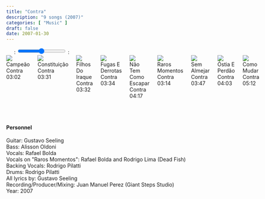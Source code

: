 ```yaml
---
title: "Contra"
description: "9 songs (2007)"
categories: [ "Music" ]
draft: false
date: 2007-01-30
---
```


<div class="player">
    <div class="large-6 medium-6 small-12 columns" id="amplitude-left">
        <img amplitude-song-info="cover_art_url" amplitude-main-song-info="true"/>
        <div id="player-left-bottom">
            <div id="time-container">
                <span class="current-time">
                    <span class="amplitude-current-minutes" amplitude-main-current-minutes="true"></span>:<span class="amplitude-current-seconds" amplitude-main-current-seconds="true"></span>
                </span>
                <input type="range" class="amplitude-song-slider" amplitude-main-song-slider="true" step=".1"/>
                <span class="duration">
                    <span class="amplitude-duration-minutes" amplitude-main-duration-minutes="true"></span>:<span class="amplitude-duration-seconds" amplitude-main-duration-seconds="true"></span>
                </span>
            </div>
            <div id="control-container">
                <div id="repeat-container">
                    <div class="amplitude-repeat" id="repeat"></div>
                </div>
                <div id="central-control-container">
                    <div id="central-controls">
                        <div class="amplitude-prev" id="previous"></div>
                        <div class="amplitude-play-pause" amplitude-main-play-pause="true" id="play-pause"></div>
                        <div class="amplitude-next" id="next"></div>
                    </div>
                </div>
                <div id="shuffle-container">
                    <div class="amplitude-shuffle amplitude-shuffle-off" id="shuffle"></div>
                </div>
            </div>
            <div id="meta-container">
                <span amplitude-song-info="name" amplitude-main-song-info="true" class="song-name"></span>
                <div class="song-artist-album">
                    <span amplitude-song-info="artist" amplitude-main-song-info="true"></span>
                    <span amplitude-song-info="album" amplitude-main-song-info="true"></span>
                </div>
            </div>
        </div>
    </div>
    <div class="large-6 medium-6 small-12 columns" id="amplitude-right">
        <div class="song amplitude-song-container amplitude-play-pause" amplitude-song-index="0">
            <div class="song-now-playing-icon-container">
                <div class="play-button-container">
                </div>
                <img class="now-playing" src="/player/now-playing.svg"/>
            </div>
            <div class="song-meta-data">
                <span class="song-title">Campeão</span>
                <span class="song-artist">Contra</span>
            </div>
            <span class="song-duration">03:02</span>
        </div>
        <div class="song amplitude-song-container amplitude-play-pause" amplitude-song-index="1">
            <div class="song-now-playing-icon-container">
                <div class="play-button-container">
                </div>
                <img class="now-playing" src="/player/now-playing.svg"/>
            </div>
            <div class="song-meta-data">
                <span class="song-title">Constituição</span>
                <span class="song-artist">Contra</span>
            </div>
            <span class="song-duration">03:31</span>
        </div>
        <div class="song amplitude-song-container amplitude-play-pause" amplitude-song-index="2">
            <div class="song-now-playing-icon-container">
                <div class="play-button-container">
                </div>
                <img class="now-playing" src="/player/now-playing.svg"/>
            </div>
            <div class="song-meta-data">
                <span class="song-title">Filhos Do Iraque</span>
                <span class="song-artist">Contra</span>
            </div>
            <span class="song-duration">03:32</span>
        </div>
        <div class="song amplitude-song-container amplitude-play-pause" amplitude-song-index="3">
            <div class="song-now-playing-icon-container">
                <div class="play-button-container">
                </div>
                <img class="now-playing" src="/player/now-playing.svg"/>
            </div>
            <div class="song-meta-data">
                <span class="song-title">Fugas E Derrotas</span>
                <span class="song-artist">Contra</span>
            </div>
            <span class="song-duration">03:34</span>
        </div>
        <div class="song amplitude-song-container amplitude-play-pause" amplitude-song-index="4">
            <div class="song-now-playing-icon-container">
                <div class="play-button-container">
                </div>
                <img class="now-playing" src="/player/now-playing.svg"/>
            </div>
            <div class="song-meta-data">
                <span class="song-title">Não Tem Como Escapar</span>
                <span class="song-artist">Contra</span>
            </div>
            <span class="song-duration">04:17</span>
        </div>
        <div class="song amplitude-song-container amplitude-play-pause" amplitude-song-index="5">
            <div class="song-now-playing-icon-container">
                <div class="play-button-container">
                </div>
                <img class="now-playing" src="/player/now-playing.svg"/>
            </div>
            <div class="song-meta-data">
                <span class="song-title">Raros Momentos</span>
                <span class="song-artist">Contra</span>
            </div>
            <span class="song-duration">03:14</span>
        </div>
        <div class="song amplitude-song-container amplitude-play-pause" amplitude-song-index="6">
            <div class="song-now-playing-icon-container">
                <div class="play-button-container">
                </div>
                <img class="now-playing" src="/player/now-playing.svg"/>
            </div>
            <div class="song-meta-data">
                <span class="song-title">Sem Almejar</span>
                <span class="song-artist">Contra</span>
            </div>
            <span class="song-duration">03:47</span>
        </div>
        <div class="song amplitude-song-container amplitude-play-pause" amplitude-song-index="7">
            <div class="song-now-playing-icon-container">
                <div class="play-button-container">
                </div>
                <img class="now-playing" src="/player/now-playing.svg"/>
            </div>
            <div class="song-meta-data">
                <span class="song-title">Óstia E Perdão</span>
                <span class="song-artist">Contra</span>
            </div>
            <span class="song-duration">04:03</span>
        </div>
        <div class="song amplitude-song-container amplitude-play-pause" amplitude-song-index="8">
            <div class="song-now-playing-icon-container">
                <div class="play-button-container">
                </div>
                <img class="now-playing" src="/player/now-playing.svg"/>
            </div>
            <div class="song-meta-data">
                <span class="song-title">Como Mudar</span>
                <span class="song-artist">Contra</span>
            </div>
            <span class="song-duration">05:12</span>
        </div>
    </div>
</div>

<script type="text/javascript">
    Amplitude.init({
        "songs": [
            {
                "name": "Campeão",
                "artist": "Contra",
                "album": "Contra",
                "url": "/audio/contra/01_-_Contra_-_Campeao.mp3",
                "cover_art_url": "/images/music/Contra.jpg"
            },
            {
                "name": "Constituição",
                "artist": "Contra",
                "album": "Contra",
                "url": "/audio/contra/02_-_Contra_-_Constituicao.mp3",
                "cover_art_url": "/images/music/Contra.jpg"
            },
            {
                "name": "Filhos Do Iraque",
                "artist": "Contra",
                "album": "Contra",
                "url": "/audio/contra/03_-_Contra_-_Filhos_Do_Iraque.mp3",
                "cover_art_url": "/images/music/Contra.jpg"
            },
            {
                "name": "Fugas E Derrotas",
                "artist": "Contra",
                "album": "Contra",
                "url": "/audio/contra/04_-_Contra_-_Fugas_E_Derrotas.mp3",
                "cover_art_url": "/images/music/Contra.jpg"
            },
            {
                "name": "Não Tem Como Escapar",
                "artist": "Contra",
                "album": "Contra",
                "url": "/audio/contra/05_-_Contra_-_Nao_Tem_Como_Escapar.mp3",
                "cover_art_url": "/images/music/Contra.jpg"
            },
            {
                "name": "Raros Momentos",
                "artist": "Contra",
                "album": "Contra",
                "url": "/audio/contra/06_-_Contra_-_Raros_Momentos_(part._Rodrigo_Lima-Dead_Fish).mp3",
                "cover_art_url": "/images/music/Contra.jpg"
            },
            {
                "name": "Sem Almejar",
                "artist": "Contra",
                "album": "Contra",
                "url": "/audio/contra/07_-_Contra_-_Sem_Almejar.mp3",
                "cover_art_url": "/images/music/Contra.jpg"
            },
            {
                "name": "Óstia E Perdão",
                "artist": "Contra",
                "album": "Contra",
                "url": "/audio/contra/08_-_Contra_-_Ostia_E_Perdao.mp3",
                "cover_art_url": "/images/music/Contra.jpg"
            },
            {
                "name": "Como Mudar",
                "artist": "Contra",
                "album": "Contra",
                "url": "/audio/contra/09_-_Contra_-_Como_Mudar.mp3",
                "cover_art_url": "/images/music/Contra.jpg"
            },
        ]
    });
</script>
  
  &nbsp;  
  &nbsp;  
  
#### Personnel

Guitar: Gustavo Seeling  
Bass: Alisson Oldoni  
Vocals: Rafael Bolda  
Vocals on "Raros Momentos": Rafael Bolda and Rodrigo Lima (Dead Fish)  
Backing Vocals: Rodrigo Pilatti  
Drums: Rodrigo Pilatti  
All lyrics by: Gustavo Seeling  
Recording/Producer/Mixing: Juan Manuel Perez (Giant Steps Studio)  
Year: 2007  
  